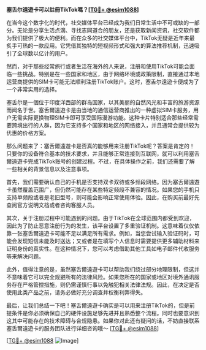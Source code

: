 **塞舌尔遠遊卡可以註冊TikTok嗎？[[TG💪+ @esim1088](https://t.me/s/esim1088)]**

在当今这个数字化的时代，社交媒体平台已经成为我们日常生活中不可或缺的一部分。无论是分享生活点滴、寻找志同道合的朋友，还是获取新闻资讯，社交软件都为我们提供了极大的便利。而在众多的社交媒体平台中，TikTok无疑是近年来最炙手可热的一款应用。它凭借其独特的短视频形式和强大的算法推荐机制，迅速吸引了全球数以亿计的用户。

然而，对于那些经常旅行或者生活在海外的人来说，注册和使用TikTok可能会面临一些挑战。特别是在一些国家和地区，由于网络环境或政策限制，直接通过本地运营商提供的SIM卡可能无法顺利注册TikTok账户。这时，塞舌尔遠遊卡便成为了一个非常实用的选择。

塞舌尔是一個位于印度洋西部的群岛国家，以其美丽的自然风光和丰富的旅游资源而闻名于世。塞舌爾遠遊卡是由当地的通信运营商推出的一种虚拟SIM卡服务，用户无需实际更换物理SIM卡即可享受国际漫游功能。这种卡片特别适合那些经常需要跨境出行的人群，因为它支持多个国家和地区的网络接入，并且通常会提供较为优惠的价格方案。

那么问题来了：塞舌爾遠遊卡是否真的能够用来注册TikTok呢？答案是肯定的！只要你的设备符合基本的技术要求，并且能够正常连接到互联网，就可以利用塞舌爾遠遊卡完成TikTok账号的创建过程。不过，在具体操作之前，我们还需要了解一些相关的背景信息以及注意事项。

首先，我们需要确认自己的手机是否支持双卡双待或多频段网络。因为塞舌爾遠遊卡虽然覆盖范围广，但仍然可能存在某些特定频段不兼容的情况。如果您的手机只支持单频段或者是老旧型号，则可能会影响正常使用体验。因此，在购买前最好先查阅官方说明文档或者咨询客服人员。

其次，关于注册过程中可能遇到的问题。由于TikTok在全球范围内都受到欢迎，因此为了防止恶意注册行为的发生，该平台设置了多重验证机制。这意味着仅仅依靠一张塞舌爾遠遊卡可能不足以满足所有需求。例如，当您尝试输入验证码时，可能会发现短信未能及时送达；又或者是在填写个人信息时需要提供更多辅助材料来证明身份的真实性。在这种情况下，您可以考虑借助其他工具如电子邮件代收服务等来解决问题。

此外，值得注意的是，虽然塞舌爾遠遊卡可以帮助我们绕过部分地理限制，但这并不意味着它可以完全规避所有的法律风险。如果您所在的国家或地区对境外通讯服务存在严格管控措施，则仍需谨慎行事以免触犯相关法律法规。因此，在决定是否使用此类产品之前，请务必做好充分调查并权衡利弊得失。

最后，让我们总结一下吧！塞舌爾遠遊卡确实是可以用来注册TikTok的，但是前提条件是你必须确保自己的硬件设施足够先进并且熟悉整个流程。同时也要意识到这其中可能存在的技术障碍与合规隐患。如果你对此还有疑问的话，不妨直接联系塞舌爾遠遊卡的服务团队进行详细咨询哦～ [[TG💪+ @esim1088](https://t.me/s/esim1088)]

[[TG💪+ @esim1088](https://t.me/s/esim1088) ![Image](https://i.postimg.cc/4NQfJmqS/Snipaste-2025-05-13-00-14-12.png)]